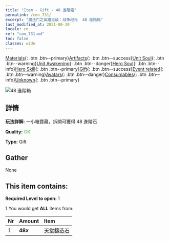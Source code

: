 ```yaml
---
title: "Item - Gift - 48 進階箱"
permalink: /con_731/
excerpt: "魔法门之英雄无敌：战争纪元  48 進階箱"
last_modified_at: 2021-06-30
locale: cn
ref: "con_731.md"
toc: false
classes: wide
---
```

 [Materials](/ItemsCN/){: .btn .btn--primary}[Artifacts](/ItemsCN/Artifacts/){: .btn .btn--success}[Unit Soul](/ItemsCN/UnitSoul/){: .btn .btn--warning}[Unit Awakening](/ItemsCN/UnitAwakening/){: .btn .btn--danger}[Hero Soul](/ItemsCN/HeroSoul/){: .btn .btn--info}[Hero Skill](/ItemsCN/HeroSkill/){: .btn .btn--primary}[Gift](/ItemsCN/Gift/){: .btn .btn--success}[Event related](/ItemsCN/Events/){: .btn .btn--warning}[Avatars](/ItemsCN/Avatars/){: .btn .btn--danger}[Consumables](/ItemsCN/Consumables/){: .btn .btn--info}[Unknown](/ItemsCN/Unknown/){: .btn .btn--primary}

 ![48 進階箱](/images/t/i_tool_30261.png)

## 詳情
 **玩法詳解:** 一小箱寶藏，拆開可獲得 48 進階石

 **Quality:** <span style="color: #32CD32">OK</span>

 **Type:** Gift

## Gather

  None

## This item contains:

 **Required Level to open:** 1

 1 You would get **ALL** items  from:

  | Nr | Amount |     Item    |
  |:---|:-------|:------------|
  | 1 |  **48x** | [天堂鑄造石](/cn/Items/art_188/) |  | 
